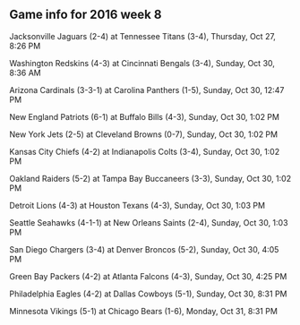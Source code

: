 ## Game info for 2016 week 8
Jacksonville Jaguars (2-4) at Tennessee Titans (3-4), Thursday, Oct 27, 8:26 PM



Washington Redskins (4-3) at Cincinnati Bengals (3-4), Sunday, Oct 30, 8:36 AM



Arizona Cardinals (3-3-1) at Carolina Panthers (1-5), Sunday, Oct 30, 12:47 PM

New England Patriots (6-1) at Buffalo Bills (4-3), Sunday, Oct 30, 1:02 PM

New York Jets (2-5) at Cleveland Browns (0-7), Sunday, Oct 30, 1:02 PM

Kansas City Chiefs (4-2) at Indianapolis Colts (3-4), Sunday, Oct 30, 1:02 PM

Oakland Raiders (5-2) at Tampa Bay Buccaneers (3-3), Sunday, Oct 30, 1:02 PM

Detroit Lions (4-3) at Houston Texans (4-3), Sunday, Oct 30, 1:03 PM

Seattle Seahawks (4-1-1) at New Orleans Saints (2-4), Sunday, Oct 30, 1:03 PM



San Diego Chargers (3-4) at Denver Broncos (5-2), Sunday, Oct 30, 4:05 PM

Green Bay Packers (4-2) at Atlanta Falcons (4-3), Sunday, Oct 30, 4:25 PM



Philadelphia Eagles (4-2) at Dallas Cowboys (5-1), Sunday, Oct 30, 8:31 PM



Minnesota Vikings (5-1) at Chicago Bears (1-6), Monday, Oct 31, 8:31 PM

